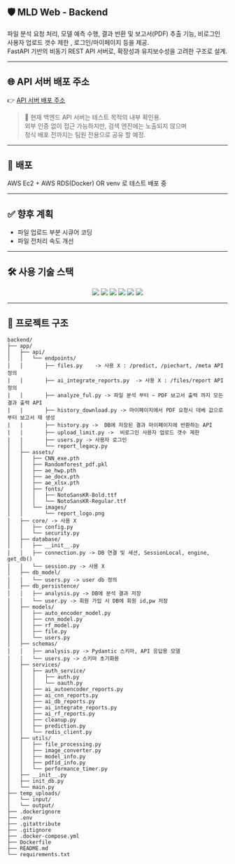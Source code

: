 ## 🛡️ MLD Web - Backend

파일 분석 요청 처리, 모델 예측 수행, 결과 반환 및 보고서(PDF) 추출 기능, 비로그인 사용자 업로드 갯수 제한
, 로그인/마이페이지 등을 제공.  
FastAPI 기반의 비동기 REST API 서버로, 확장성과 유지보수성을 고려한 구조로 설계.

---

## 🌐 API 서버 배포 주소
👉 [API 서버 배포 주소](http://13.125.214.199:8000)

> 🔐 현재 백엔드 API 서버는 테스트 목적의 내부 확인용.  
> 외부 인증 없이 접근 가능하지만, 검색 엔진에는 노출되지 않으며  
> 정식 배포 전까지는 팀원 전용으로 공유 할 예정.

---

## 🔧 배포 
AWS Ec2 + AWS RDS(Docker) OR venv 로 테스트 배포 중

---

## ✅ 향후 계획

- 파일 업로드 부분 시큐어 코딩
- 파일 전처리 속도 개선
---

## 🛠️ 사용 기술 스택

<div align="center">

<img src="https://img.shields.io/badge/Python-3776AB?style=for-the-badge&logo=python&logoColor=white" />
<img src="https://img.shields.io/badge/FastAPI-009688?style=for-the-badge&logo=fastapi&logoColor=white" />
<img src="https://img.shields.io/badge/Uvicorn-44A833?style=for-the-badge&logo=uvicorn&logoColor=white" />
<img src="https://img.shields.io/badge/SQLAlchemy-336791?style=for-the-badge&logo=sqlalchemy&logoColor=white" />
<img src="https://img.shields.io/badge/PostgreSQL-336791?style=for-the-badge&logo=postgresql&logoColor=white" />
<img src="https://img.shields.io/badge/Docker-2496ED?style=for-the-badge&logo=docker&logoColor=white" />

</div>


---

## 📂 프로젝트 구조
```
backend/
├── app/
│   ├── api/
│   │   └── endpoints/
│   │       ├── files.py    -> 사용 X : /predict, /piechart, /meta API 정의 
|   |       ├── ai_integrate_reports.py  -> 사용 X : /files/report API 정의
|   |       ├── analyze_ful.py -> 파일 분석 부터 ~ PDF 보고서 출력 까지 모든 결과 출력 API
|   |       ├── history_download.py -> 마이페이지에서 PDF 요청시 데베 값으로 부터 보고서 재 생성 
|   |       ├── history.py ->  DB에 저장된 결과 마이페이지에 반환하는 API
|   |       ├── upload_limit.py ->  비로그인 사용자 업로드 갯수 제한
|   |       ├── users.py -> 사용자 로그인
│   │       └── report_legacy.py
│   ├── assets/
│   │   ├── CNN_exe.pth
│   │   ├── Randomforest_pdf.pkl
│   │   ├── ae_hwp.pth
│   │   ├── ae_docx.pth
│   │   ├── ae_xlsx.pth
│   │   ├── fonts/
│   │   │   ├── NotoSansKR-Bold.ttf
│   │   │   └── NotoSansKR-Regular.ttf
│   │   └── images/
│   │       └── report_logo.png
│   ├── core/ -> 사용 X
│   │   ├── config.py
│   │   └── security.py
│   ├── database/
│   │   ├── __init__.py
│   │   ├── connection.py -> DB 연결 및 세션, SessionLocal, engine, get_db()
│   │   └── session.py -> 사용 X
│   ├── db_model/
│   │   └── users.py -> user db 정의
│   ├── db_persistence/
│   │   ├── analysis.py -> DB에 분석 결과 저장
│   │   └── user.py -> 회원 가입 시 DB에 회원 id,pw 저장
│   ├── models/
│   │   ├── auto_encoder_model.py
│   │   ├── cnn_model.py
│   │   ├── rf_model.py
│   │   ├── file.py
│   │   └── users.py
│   ├── schemas/
│   │   ├── analysis.py -> Pydantic 스키마, API 응답용 모델
│   │   └── users.py -> 스키마 초기화용
│   ├── services/
│   │   ├── auth_service/
│   │   │   ├── auth.py
│   │   │   └── oauth.py
│   │   ├── ai_autoencoder_reports.py
│   │   ├── ai_cnn_reports.py
│   │   ├── ai_db_reports.py
│   │   ├── ai_integrate_reports.py
│   │   ├── ai_rf_reports.py
│   │   ├── cleanup.py
│   │   ├── prediction.py
│   │   └── redis_client.py
│   ├── utils/
│   │   ├── file_processing.py
│   │   ├── image_converter.py
│   │   ├── model_info.py
│   │   ├── pdfid_info.py
│   │   └── performance_timer.py
│   ├── __init__.py
│   ├── init_db.py
│   └── main.py
├── temp_uploads/
│   └── input/
│   └── output/
├── .dockerignore
├── .env
├── .gitattribute
├── .gitignore
├── .docker-compose.yml
├── Dockerfile
├── README.md
└── requirements.txt

```

